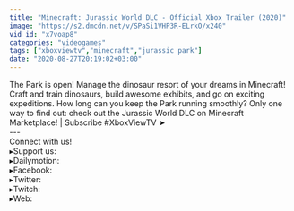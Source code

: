 ```yaml
---
title: "Minecraft: Jurassic World DLC - Official Xbox Trailer (2020)"
image: "https://s2.dmcdn.net/v/SPaSi1VHP3R-ELrkO/x240"
vid_id: "x7voap8"
categories: "videogames"
tags: ["xboxviewtv","minecraft","jurassic park"]
date: "2020-08-27T20:19:02+03:00"
---
```

The Park is open! Manage the dinosaur resort of your dreams in Minecraft! Craft and train dinosaurs, build awesome exhibits, and go on exciting expeditions. How long can you keep the Park running smoothly? Only one way to find out: check out the Jurassic World DLC on Minecraft Marketplace! | Subscribe #XboxViewTV ➤   <br>---  <br>Connect with us!  <br>▸Support us:   <br>▸Dailymotion:   <br>▸Facebook:   <br>▸Twitter:   <br>▸Twitch:   <br>▸Web: 
